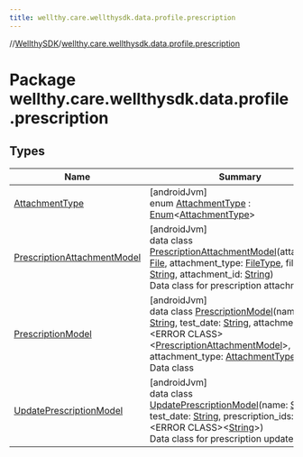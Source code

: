 ```yaml
---
title: wellthy.care.wellthysdk.data.profile.prescription
---
```

//[WellthySDK](../../index.html)/[wellthy.care.wellthysdk.data.profile.prescription](index.html)



# Package wellthy.care.wellthysdk.data.profile.prescription



## Types


| Name | Summary |
|---|---|
| [AttachmentType](-attachment-type/index.html) | [androidJvm]<br>enum [AttachmentType](-attachment-type/index.html) : [Enum](https://kotlinlang.org/api/latest/jvm/stdlib/kotlin/-enum/index.html)&lt;[AttachmentType](-attachment-type/index.html)&gt; |
| [PrescriptionAttachmentModel](-prescription-attachment-model/index.html) | [androidJvm]<br>data class [PrescriptionAttachmentModel](-prescription-attachment-model/index.html)(attachment: [File](https://developer.android.com/reference/kotlin/java/io/File.html), attachment_type: [FileType](../wellthy.care.wellthysdk.data.chat/-file-type/index.html), filePath: [String](https://kotlinlang.org/api/latest/jvm/stdlib/kotlin/-string/index.html), attachment_id: [String](https://kotlinlang.org/api/latest/jvm/stdlib/kotlin/-string/index.html))<br>Data class for prescription attachments |
| [PrescriptionModel](-prescription-model/index.html) | [androidJvm]<br>data class [PrescriptionModel](-prescription-model/index.html)(name: [String](https://kotlinlang.org/api/latest/jvm/stdlib/kotlin/-string/index.html), test_date: [String](https://kotlinlang.org/api/latest/jvm/stdlib/kotlin/-string/index.html), attachment: &lt;ERROR CLASS&gt;&lt;[PrescriptionAttachmentModel](-prescription-attachment-model/index.html)&gt;, attachment_type: [AttachmentType](-attachment-type/index.html))<br>Data class |
| [UpdatePrescriptionModel](-update-prescription-model/index.html) | [androidJvm]<br>data class [UpdatePrescriptionModel](-update-prescription-model/index.html)(name: [String](https://kotlinlang.org/api/latest/jvm/stdlib/kotlin/-string/index.html), test_date: [String](https://kotlinlang.org/api/latest/jvm/stdlib/kotlin/-string/index.html), prescription_ids: &lt;ERROR CLASS&gt;&lt;[String](https://kotlinlang.org/api/latest/jvm/stdlib/kotlin/-string/index.html)&gt;)<br>Data class for prescription update |

